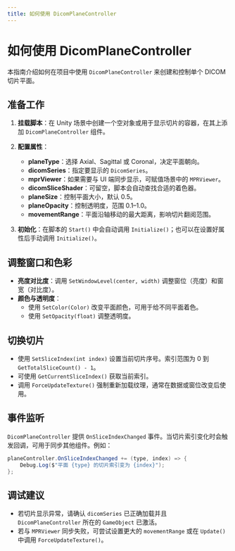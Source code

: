 ```yaml
---
title: 如何使用 DicomPlaneController
---
```


# 如何使用 DicomPlaneController

本指南介绍如何在项目中使用 `DicomPlaneController` 来创建和控制单个 DICOM 切片平面。

## 准备工作

1. **挂载脚本**：在 Unity 场景中创建一个空对象或用于显示切片的容器，在其上添加 `DicomPlaneController` 组件。
2. **配置属性**：
   - **planeType**：选择 Axial、Sagittal 或 Coronal，决定平面朝向。
   - **dicomSeries**：指定要显示的 `DicomSeries`。
   - **mprViewer**：如果需要与 UI 端同步显示，可赋值场景中的 `MPRViewer`。
   - **dicomSliceShader**：可留空，脚本会自动查找合适的着色器。
   - **planeSize**：控制平面大小，默认 0.5。
   - **planeOpacity**：控制透明度，范围 0.1–1.0。
   - **movementRange**：平面沿轴移动的最大距离，影响切片翻阅范围。

3. **初始化**：在脚本的 `Start()` 中会自动调用 `Initialize()`；也可以在设置好属性后手动调用 `Initialize()`。

## 调整窗口和色彩

- **亮度对比度**：调用 `SetWindowLevel(center, width)` 调整窗位（亮度）和窗宽（对比度）。
- **颜色与透明度**：
  - 使用 `SetColor(Color)` 改变平面颜色，可用于给不同平面着色。
  - 使用 `SetOpacity(float)` 调整透明度。

## 切换切片

- 使用 `SetSliceIndex(int index)` 设置当前切片序号。索引范围为 0 到 `GetTotalSliceCount() - 1`。
- 可使用 `GetCurrentSliceIndex()` 获取当前索引。
- 调用 `ForceUpdateTexture()` 强制重新加载纹理，通常在数据或窗位改变后使用。

## 事件监听

`DicomPlaneController` 提供 `OnSliceIndexChanged` 事件。当切片索引变化时会触发回调，可用于同步其他组件。例如：

```csharp
planeController.OnSliceIndexChanged += (type, index) => {
    Debug.Log($"平面 {type} 的切片索引变为 {index}");
};
```

## 调试建议

- 若切片显示异常，请确认 `dicomSeries` 已正确加载并且 `DicomPlaneController` 所在的 `GameObject` 已激活。
- 若与 `MPRViewer` 同步失败，可尝试设置更大的 `movementRange` 或在 `Update()` 中调用 `ForceUpdateTexture()`。
